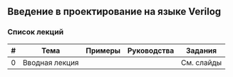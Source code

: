 ## Введение в проектирование на языке Verilog

### Список лекций

| # | Тема                                                 | Примеры | Руководства | Задания    |
|:-:| ---------------------------------------------------- | ------- | ----------- | ---------- |
| 0 | Вводная лекция                                       |         |             | См. слайды |
